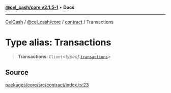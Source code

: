 [**@cel_cash/core v2.1.5-1**](../../README.md) • **Docs**

***

[CelCash](../../../../README.md) / [@cel\_cash/core](../../README.md) / [contract](../README.md) / Transactions

# Type alias: Transactions

> **Transactions**: `Client`\<*typeof* [`transactions`](../variables/transactions.md)\>

## Source

[packages/core/src/contract/index.ts:23](https://github.com/Pyxlab/celcash/blob/9dbc7013720b05f34ded33140fbf1d827b403eea/packages/core/src/contract/index.ts#L23)
